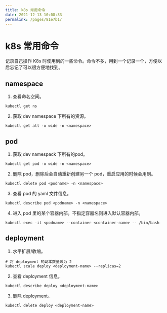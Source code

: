 ```yaml
---
title: k8s 常用命令
date: 2021-12-13 10:08:33
permalink: /pages/81e7b1/
---
```

# k8s 常用命令

记录自己操作 K8s 时使用到的一些命令。命令不多，用到一个记录一个，方便以后忘记了可以很方便地找到。

## namespace

1. 查看命名空间。
```shell
kubectl get ns
```
2. 获取 dev namespace 下所有的资源。 
```shell
kubectl get all -o wide -n <namespace>
```

## pod

1. 获取 dev namespack 下所有的pod。
```shell
kubeclt get pod -o wide -n <namespace>
```
2. 删除 pod，删除后会自动重新创建另一个 pod，重启应用的时候会用到。
```shell
kubectl delete pod <podname> -n <namespace>
```
3. 查看 pod 的 yaml 文件信息。
```shell
kubectl describe pod <podname> -n <namespace>
```
4. 进入 pod 里的某个容器内部。不指定容器名则进入默认容器内部。
```shell
kubectl exec -it <podname> --container <container-name> -- /bin/bash
```

## deployment

1. 水平扩展/收缩。
```shell
# 将 deployment 的副本数量改为 2
kubectl scale deploy <deployment-name> --replicas=2
```
2. 查看 deployment 信息。
```shell
kubectl describe deploy <deployment-name>
```
3. 删除 deployment。
```shell
kubectl delete deploy <deployment-name>
```